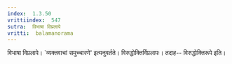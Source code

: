 ```yaml
---
index:  1.3.50
vrittiindex:  547
sutra:  विभाषा विप्रलापे
vritti:  balamanorama 
---
```


विभाषा विप्रलापे। `व्यक्तवाचां समुच्चारणे' इत्यनुवर्तते। विरुद्धोक्तिर्विप्रलापः। तदाह-- विरुद्धोक्तिरूपे इति।

